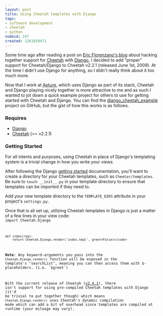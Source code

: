 ```yaml
--- 
layout: post
title: Using Cheetah templates with Django
tags: 
- software development
- cheetah
- python
nodeid: 247
created: 1261859471
---
```

Some time ago after reading a post on [Eric Florenzano's blog](http://www.eflorenzano.com/blog/post/cheetah-and-django/) about hacking together support for <a id="aptureLink_OfHfDIpuSN" href="http://en.wikipedia.org/wiki/CheetahTemplate">Cheetah</a> with <a id="aptureLink_0oRd4dQsSK" href="http://en.wikipedia.org/wiki/Django%20%28web%20framework%29">Django</a>, I decided to add "proper" support for Cheetah/Django to Cheetah v2.2.1 (released June 1st, 2009). At the time I didn't use Django for anything, so I didn't really think about it too much more.

Now that I work at <a id="aptureLink_AYRRV0XTwi" href="http://www.crunchbase.com/company/apture">Apture</a>, which uses Django as part of its stack, Cheetah and Django playing nicely together is more attractive to me and as such I wanted to jot down a quick example project for others to use for getting started with Cheetah and Django. You can find the [django_cheetah_example](http://github.com/rtyler/django_cheetah_example) project on GitHub, but the gist of how this works is as follows.

### Requires

 * [Django](http://www.djangoproject.com/)
 * [Cheetah](http://cheetahtemplate.org) (>= v2.2.1)

### Getting Started

For all intents and purposes, using Cheetah in place of Django's
templating system is a trivial change in how you write your *views*. 

After following the Django [getting started](http://docs.djangoproject.com/en/1.1/intro/tutorial01/) 
documentation, you'll want to create a directory for your Cheetah templates, such 
as `Cheetar/templates`. Be sure to `touch __init__.py` in your template 
directory to ensure that templates can be imported if they need to.

Add your new template directory to the `TEMPLATE_DIRS` attribute
in your project's `settings.py`. 

Once that is all set up, utilizing Cheetah templates in Django is just 
a matter of a few lines in your view code:
<code type="python">
    import Cheetah.Django

    def index(req):
        return Cheetah.Django.render('index.tmpl', greet=False)</code>

**Note**: Any keyword-arguments you pass into the `Cheetah.Django.render()` 
function will be exposed in the template's "searchList", meaning you can
then access them with $-placeholders. (i.e. `$greet`)

With the current release of Cheetah ([v2.4.1](http://pypi.python.org/pypi/Cheetah/2.4.1)), there isn't support for using pre-compiled Cheetah templates with Django (it'd be trivial to put together though) which means `Cheetah.Django.render()` uses Cheetah's dynamic compilation mode which can add a bit of overhead since templates are compiled at runtime (your mileage may vary).
<!--break-->
